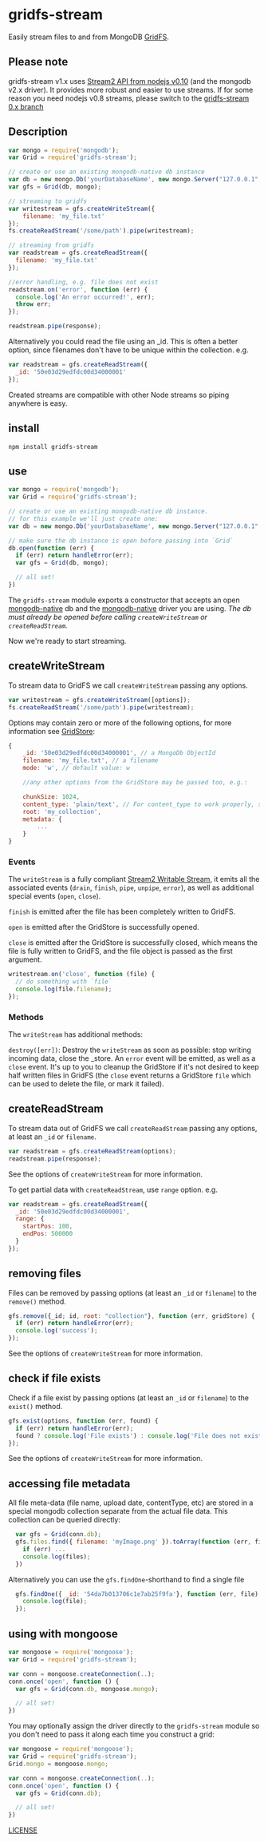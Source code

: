 # gridfs-stream

Easily stream files to and from MongoDB [GridFS](http://www.mongodb.org/display/DOCS/GridFS).

## Please note

gridfs-stream v1.x uses [Stream2 API from nodejs v0.10](http://nodejs.org/docs/v0.10.36/api/stream.html) (and the mongodb v2.x driver). It provides more robust and easier to use streams. If for some reason you need nodejs v0.8 streams, please switch to the [gridfs-stream 0.x branch](https://github.com/aheckmann/gridfs-stream/tree/0.x)

## Description

```js
var mongo = require('mongodb');
var Grid = require('gridfs-stream');

// create or use an existing mongodb-native db instance
var db = new mongo.Db('yourDatabaseName', new mongo.Server("127.0.0.1", 27017));
var gfs = Grid(db, mongo);

// streaming to gridfs
var writestream = gfs.createWriteStream({
    filename: 'my_file.txt'
});
fs.createReadStream('/some/path').pipe(writestream);

// streaming from gridfs
var readstream = gfs.createReadStream({
  filename: 'my_file.txt'
});

//error handling, e.g. file does not exist
readstream.on('error', function (err) {
  console.log('An error occurred!', err);
  throw err;
});

readstream.pipe(response);
```

Alternatively you could read the file using an _id. This is often a better option, since filenames don't have to be unique within the collection. e.g.

```js
var readstream = gfs.createReadStream({
  _id: '50e03d29edfdc00d34000001'
});

```

Created streams are compatible with other Node streams so piping anywhere is easy.

## install

```
npm install gridfs-stream
```

## use

```js
var mongo = require('mongodb');
var Grid = require('gridfs-stream');

// create or use an existing mongodb-native db instance.
// for this example we'll just create one:
var db = new mongo.Db('yourDatabaseName', new mongo.Server("127.0.0.1", 27017));

// make sure the db instance is open before passing into `Grid`
db.open(function (err) {
  if (err) return handleError(err);
  var gfs = Grid(db, mongo);

  // all set!
})
```

The `gridfs-stream` module exports a constructor that accepts an open [mongodb-native](https://github.com/mongodb/node-mongodb-native/) db and the [mongodb-native](https://github.com/mongodb/node-mongodb-native/) driver you are using. _The db must already be opened before calling `createWriteStream` or `createReadStream`._

Now we're ready to start streaming.

## createWriteStream

To stream data to GridFS we call `createWriteStream` passing any options.

```js
var writestream = gfs.createWriteStream([options]);
fs.createReadStream('/some/path').pipe(writestream);
```

Options may contain zero or more of the following options, for more information see [GridStore](http://mongodb.github.com/node-mongodb-native/api-generated/gridstore.html):
```js
{
    _id: '50e03d29edfdc00d34000001', // a MongoDb ObjectId
    filename: 'my_file.txt', // a filename
    mode: 'w', // default value: w

    //any other options from the GridStore may be passed too, e.g.:

    chunkSize: 1024,
    content_type: 'plain/text', // For content_type to work properly, set "mode"-option to "w" too!
    root: 'my_collection',
    metadata: {
        ...
    }
}
```

### Events

The `writeStream` is a fully compliant [Stream2 Writable Stream](http://nodejs.org/docs/v0.10.36/api/stream.html#stream_class_stream_writable), it emits all the associated events (`drain`, `finish`, `pipe`, `unpipe`, `error`), as well as additional special events (`open`, `close`).

`finish` is emitted after the file has been completely written to GridFS.

`open` is emitted after the GridStore is successfully opened.

`close` is emitted after the GridStore is successfully closed, which means the file is fully written to GridFS, and the file object is passed as the first argument.

```js
writestream.on('close', function (file) {
  // do something with `file`
  console.log(file.filename);
});
```

### Methods

The `writeStream` has additional methods:

`destroy([err])`:
Destroy the `writeStream` as soon as possible: stop writing incoming data, close the _store. An `error` event will be emitted, as well as a `close` event.
It's up to you to cleanup the GridStore if it's not desired to keep half written files in GridFS (the `close` event returns a GridStore `file` which can be used to delete the file, or mark it failed).

## createReadStream

To stream data out of GridFS we call `createReadStream` passing any options, at least an `_id` or `filename`.

```js
var readstream = gfs.createReadStream(options);
readstream.pipe(response);
```

See the options of `createWriteStream` for more information.

To get partial data with `createReadStream`, use `range` option. e.g.
```js
var readstream = gfs.createReadStream({
  _id: '50e03d29edfdc00d34000001',
  range: {
    startPos: 100,
    endPos: 500000
  }
});
```

## removing files

Files can be removed by passing options (at least an `_id` or `filename`) to the `remove()` method.

```js
gfs.remove({_id; id, root: "collection"}, function (err, gridStore) {
  if (err) return handleError(err);
  console.log('success');
});
```

See the options of `createWriteStream` for more information.

## check if file exists

Check if a file exist by passing options (at least an `_id` or `filename`) to the `exist()` method.

```js
gfs.exist(options, function (err, found) {
  if (err) return handleError(err);
  found ? console.log('File exists') : console.log('File does not exist');
});
```

See the options of `createWriteStream` for more information.

## accessing file metadata

All file meta-data (file name, upload date, contentType, etc) are stored in a special mongodb collection separate from the actual file data. This collection can be queried directly:

```js
  var gfs = Grid(conn.db);
  gfs.files.find({ filename: 'myImage.png' }).toArray(function (err, files) {
    if (err) ...
    console.log(files);
  })
```

Alternatively you can use the ```gfs.findOne```-shorthand to find a single file

```js
  gfs.findOne({ _id: '54da7b013706c1e7ab25f9fa'}, function (err, file) {
    console.log(file);
  });
```

## using with mongoose

```js
var mongoose = require('mongoose');
var Grid = require('gridfs-stream');

var conn = mongoose.createConnection(..);
conn.once('open', function () {
  var gfs = Grid(conn.db, mongoose.mongo);

  // all set!
})
```

You may optionally assign the driver directly to the `gridfs-stream` module so you don't need to pass it along each time you construct a grid:

```js
var mongoose = require('mongoose');
var Grid = require('gridfs-stream');
Grid.mongo = mongoose.mongo;

var conn = mongoose.createConnection(..);
conn.once('open', function () {
  var gfs = Grid(conn.db);

  // all set!
})
```

[LICENSE](https://github.com/aheckmann/gridfs-stream/blob/master/LICENSE)
